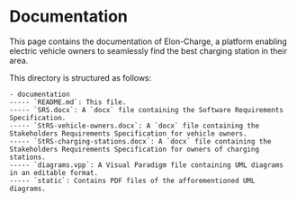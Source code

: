 # Documentation

This page contains the documentation of Elon-Charge, a platform enabling
electric vehicle owners to seamlessly find the best charging station in their
area.

This directory is structured as follows:
```
- documentation
----- `README.md`: This file.
----- `SRS.docx`: A `docx` file containing the Software Requirements Specification.
----- `StRS-vehicle-owners.docx`: A `docx` file containing the Stakeholders Requirements Specification for vehicle owners.
----- `StRS-charging-stations.docx`: A `docx` file containing the Stakeholders Requirements Specification for owners of charging stations.
----- `diagrams.vpp`: A Visual Paradigm file containing UML diagrams in an editable format.
----- `static`: Contains PDF files of the afforementioned UML diagrams.
```
